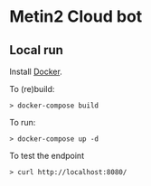 <h1 style="border-bottom: none;"> Metin2 Cloud bot </h1>

## Local run

Install [Docker](https://docs.docker.com/get-docker/).

To (re)build:

```
> docker-compose build
```
To run:
```
> docker-compose up -d
```

To test the endpoint

```
> curl http://localhost:8080/
```